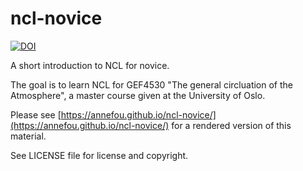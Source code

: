 # ncl-novice

[![DOI](https://zenodo.org/badge/129204536.svg)](https://zenodo.org/badge/latestdoi/129204536)

A short introduction to NCL for novice.

The goal is to learn NCL for GEF4530 "The general circluation of the Atmosphere", a master course given at the University of Oslo.

Please see [https://annefou.github.io/ncl-novice/](https://annefou.github.io/ncl-novice/) for a rendered version of this material.

See LICENSE file for license and copyright.
